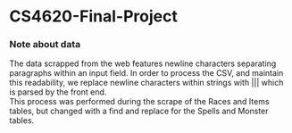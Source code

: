 # CS4620-Final-Project

### Note about data

The data scrapped from the web features newline characters separating paragraphs within an input field. In order to process the CSV, and maintain this readability, we replace newline characters within strings with ||| which is parsed by the front end.  
This process was performed during the scrape of the Races and Items tables, but changed with a find and replace for the Spells and Monster tables.
